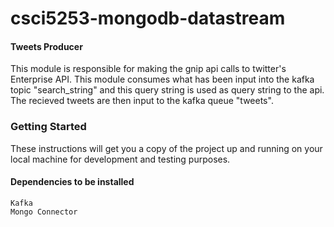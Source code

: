# csci5253-mongodb-datastream

#### Tweets Producer
This module is responsible for making the gnip api calls to twitter's Enterprise API. This module consumes what has been input into the kafka topic "search_string" and this query string is used as query string to the api. The recieved tweets are then input to the kafka queue "tweets".


### Getting Started
These instructions will get you a copy of the project up and running on your local machine for development and testing purposes.

#### Dependencies to be installed

```
Kafka
Mongo Connector
```
